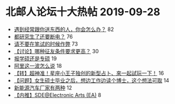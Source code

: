 # 北邮人论坛十大热帖 2019-09-28

- [遇到经常跟你送东西的人，你会怎么办？](https://bbs.byr.cn/article/Feeling/3123034) 82
- [都研究生了还要断电？](https://bbs.byr.cn/article/Talking/6151217) 76
- [请不要在笔试的时候作弊](https://bbs.byr.cn/article/Job/2050303) 73
- [【讨论】哪种征友条件要求更高？](https://bbs.byr.cn/article/Friends/1938149) 30
- [报学硕还是专硕](https://bbs.byr.cn/article/AimGraduate/1175475) 19
- [阿里这一波怎么说](https://bbs.byr.cn/article/Henan/388917) 18
- [【转】超神准！星座小王子独创的新型占卜、來一起試玩一下！](https://bbs.byr.cn/article/Constellations/326533) 16
- [【问题】女生硕士毕业之后，想边工作边读个博士，这个想法可取](https://bbs.byr.cn/article/WorkLife/1129867) 14
- [新能源汽车厂家有两种](https://bbs.byr.cn/article/AutoMotor/127785) 12
- [【内推】SDE@Electronic Arts (EA)](https://bbs.byr.cn/article/GoAbroad/366736) 8


